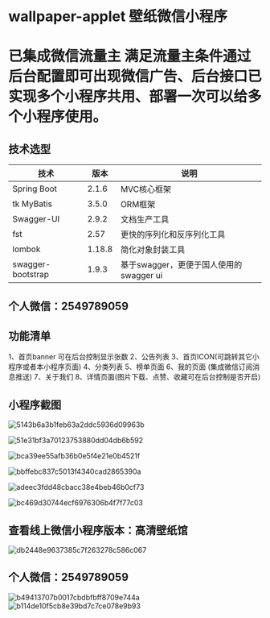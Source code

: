 # wallpaper-applet  壁纸微信小程序

# 已集成微信流量主 满足流量主条件通过后台配置即可出现微信广告、后台接口已实现多个小程序共用、部署一次可以给多个小程序使用。


## 技术选型

| 技术                   | 版本   | 说明                                     |
| ---------------------- | ------ | --------------------------------------- |
| Spring Boot            | 2.1.6  | MVC核心框架                              |
| tk MyBatis                | 3.5.0  | ORM框架                              |
| Swagger-UI             | 2.9.2  | 文档生产工具                            |
| fst                    | 2.57   | 更快的序列化和反序列化工具                |
| lombok                 | 1.18.8 | 简化对象封装工具                         |
| swagger-bootstrap      | 1.9.3  | 基于swagger，更便于国人使用的swagger ui  |



## 个人微信：2549789059

## 功能清单
1、首页banner 可在后台控制显示张数
2、公告列表
3、首页ICON(可跳转其它小程序或者本小程序页面)
4、分类列表
5、榜单页面
6、我的页面 (集成微信订阅消息推送)
7、关于我们
8、详情页面(图片下载、点赞、收藏可在后台控制是否开启)


## 小程序截图
![5143b6a3b1feb63a2ddc5936d09963b](https://user-images.githubusercontent.com/55384355/130206172-c634a280-04ac-445e-8675-3f86083deb2d.png)

![51e31bf3a70123753880dd04db6b592](https://user-images.githubusercontent.com/55384355/130206197-f4ee896c-1e35-4eb2-aaf8-8e099df5aee4.png)

![bca39ee55afb36b0e5f4e21e0b4521f](https://user-images.githubusercontent.com/55384355/130206232-92c3ff92-816e-4a70-bda3-bd78cfd9420a.png)

![bbffebc837c5013f4340cad2865390a](https://user-images.githubusercontent.com/55384355/130206250-df4e0f02-4583-4616-959a-48a903a11088.jpg)

![adeec3fdd48cbacc38e4beb46b0cf73](https://user-images.githubusercontent.com/55384355/130206278-98d98015-a8be-44a2-b662-b6fb72d856a1.png)

![bc469d30744ecf6976306b4f7f77c03](https://user-images.githubusercontent.com/55384355/130206310-71495b11-f94b-4d43-b8b7-c18ebf439bbc.png)




## 查看线上微信小程序版本：高清壁纸馆
![db2448e9637385c7f263278c586c067](https://user-images.githubusercontent.com/55384355/130206461-ebd5f2b5-1877-4f6b-ada5-8e0ecf309829.jpg)


## 个人微信：2549789059

![b49413707b0017cbdbfbff8709e744a](https://user-images.githubusercontent.com/55384355/130208077-07106b47-3557-40d1-ba34-fcacbbcf3592.jpg)
![b114de10f5cb8e39bd7c7ce078e9b93](https://user-images.githubusercontent.com/55384355/130208173-71b4eacd-1cbe-40c5-a2af-5580defcd176.jpg)




